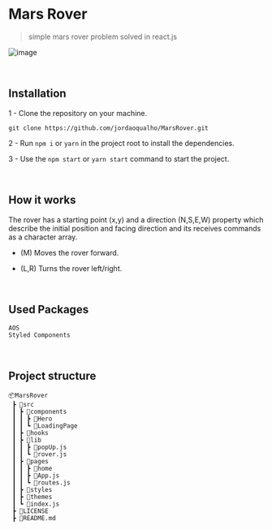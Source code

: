 # Mars Rover
> simple mars rover problem solved in react.js

![image](https://user-images.githubusercontent.com/50970557/194802350-9461241c-f5f3-402d-a8f3-536dc0e89c96.png)

<br/>

## Installation

1 - Clone the repository on your machine.

```
git clone https://github.com/jordaoqualho/MarsRover.git
```

2 - Run `npm i` or `yarn` in the project root to install the dependencies.

3 - Use the `npm start` or `yarn start` command to start the project.

<br/>

## How it works

The rover has a starting point (x,y) and a direction (N,S,E,W) property which describe the initial position and facing direction and its receives commands as a character array.
- (M) Moves the rover forward.
- (L,R) Turns the rover left/right.

  <br/>

## Used Packages

```
AOS
Styled Components
```

<br/>

## Project structure

```
📦MarsRover
 ┣ 📂src
 ┃ ┣ 📂components
 ┃ ┃ ┣ 📂Hero
 ┃ ┃ ┗ 📂LoadingPage
 ┃ ┣ 📂hooks
 ┃ ┣ 📂lib
 ┃ ┃ ┣ 📜popUp.js
 ┃ ┃ ┗ 📜rover.js
 ┃ ┣ 📂pages
 ┃ ┃ ┣ 📂home
 ┃ ┃ ┣ 📜App.js
 ┃ ┃ ┗ 📜routes.js
 ┃ ┣ 📂styles
 ┃ ┣ 📂themes
 ┃ ┗ 📜index.js
 ┣ 📜LICENSE
 ┣ 📜README.md
```
